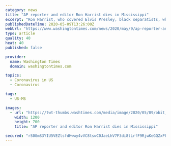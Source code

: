 ```yaml
---
category: news
title: "AP reporter and editor Ron Harrist dies in Mississippi"
excerpt: "Ron Harrist, who covered Elvis Presley, black separatists, white supremacists and college football legends during his 41 years as a reporter and editor in Mississippi for The Associated Press, died of complications from leukemia at his home in Brandon early Saturday,"
publishedDateTime: 2020-05-09T13:26:00Z
webUrl: "https://www.washingtontimes.com/news/2020/may/9/ap-reporter-and-editor-ron-harrist-dies-in-mississ/"
type: article
quality: 40
heat: 40
published: false

provider:
  name: Washington Times
  domain: washingtontimes.com

topics:
  - Coronavirus in US
  - Coronavirus

tags:
  - US-MS

images:
  - url: "https://twt-thumbs.washtimes.com/media/image/2020/05/09/obit_ron_harrist_20005_c0-237-3960-2547_s1200x700.jpg?eb01ea0398ab6c7d2ff4f1bcba88d44f5a1c72fa"
    width: 1200
    height: 700
    title: "AP reporter and editor Ron Harrist dies in Mississippi"

secured: "rS0GmS3YIU5VEZlsfdHwwy4vVC8tswC0JaeLhV7F3di8tLrfF9RjwKeGQZxPkJ11Hs95SqWcDFhyuDgyKEDfZZfp+AszuVAJnFtCOUhSRXBFBDoWGypPQPhv78G6OwNKC8KFX1c290LQufUVotDHnY6fl9Nl3ivHy/ddAp+qemZOGhToMP1s8xIqVvjxtj3ua0evrCQZUy0ZgH3uxdPANbWdXZqQ+Csxh4oGmI2PmvxyK8j4pwMUa3Ma0EScpcaqRpRLJrvqMqAdrErWDFPt0izdB5QB5dVHca+9eH19SHCuTse0e1cOR5qbLfkrvSh9;+/pYANNCbXh/aqLylx9/0Q=="
---
```



